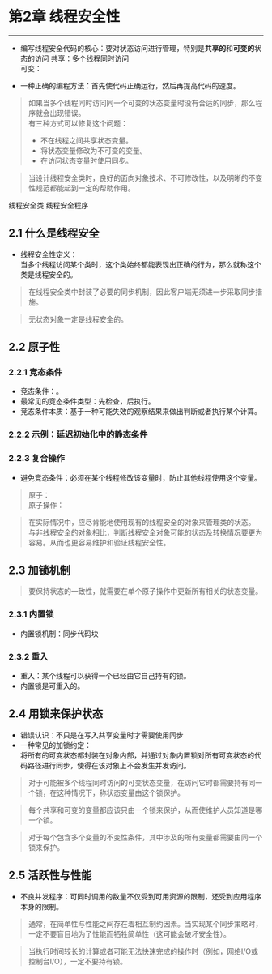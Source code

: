 # 第2章 线程安全性 
---

* 编写线程安全代码的核心：要对状态访问进行管理，特别是**共享的**和**可变的**状态的访问
    共享：多个线程同时访问  
    可变：   

* 一种正确的编程方法：首先使代码正确运行，然后再提高代码的速度。

> 如果当多个线程同时访问同一个可变的状态变量时没有合适的同步，那么程序就会出现错误。  
> 有三种方式可以修复这个问题：  
> * 不在线程之间共享状态变量。
> * 将状态变量修改为不可变的变量。
> * 在访问状态变量时使用同步。

> 当设计线程安全类时，良好的面向对象技术、不可修改性，以及明晰的不变性规范都能起到一定的帮助作用。

线程安全类
线程安全程序


## 2.1 什么是线程安全
* 线程安全性定义：  
当多个线程访问某个类时，这个类始终都能表现出正确的行为，那么就称这个类是线程安全的。

> 在线程安全类中封装了必要的同步机制，因此客户端无须进一步采取同步措施。

> 无状态对象一定是线程安全的。

## 2.2 原子性
### 2.2.1 竞态条件
* 竞态条件：。
* 最常见的竞态条件类型：先检查，后执行。
* 竞态条件本质：基于一种可能失效的观察结果来做出判断或者执行某个计算。

### 2.2.2 示例：延迟初始化中的静态条件

### 2.2.3 复合操作
* 避免竞态条件：必须在某个线程修改该变量时，防止其他线程使用这个变量。
> 原子：  
> 原子操作：

> 在实际情况中，应尽肯能地使用现有的线程安全的对象来管理类的状态。  
> 与非线程安全的对象相比，判断线程安全对象可能的状态及转换情况要更为容易。从而也更容易维护和验证线程安全性。

## 2.3 加锁机制
> 要保持状态的一致性，就需要在单个原子操作中更新所有相关的状态变量。
### 2.3.1 内置锁
* 内置锁机制：同步代码块
### 2.3.2 重入
* 重入：某个线程可以获得一个已经由它自己持有的锁。
* 内置锁是可重入的。

## 2.4 用锁来保护状态
* 错误认识：不只是在写入共享变量时才需要使用同步
* 一种常见的加锁约定：  
将所有的可变状态都封装在对象内部，并通过对象内置锁对所有可变状态的代码路径进行同步，使得在该对象上不会发生并发访问。

> 对于可能被多个线程同时访问的可变状态变量，在访问它时都需要持有同一个锁，在这种情况下，称状态变量由这个锁保护。  

> 每个共享和可变的变量都应该只由一个锁来保护，从而使维护人员知道是哪一个锁。  

> 对于每个包含多个变量的不变性条件，其中涉及的所有变量都需要由同一个锁来保护。

## 2.5 活跃性与性能
* 不良并发程序：可同时调用的数量不仅受到可用资源的限制，还受到应用程序本身的限制。

> 通常，在简单性与性能之间存在着相互制约因素。当实现某个同步策略时，一定不要盲目地为了性能而牺牲简单性（这可能会破坏安全性）。

> 当执行时间较长的计算或者可能无法快速完成的操作时（例如，网络I/O或控制台I/O），一定不要持有锁。
